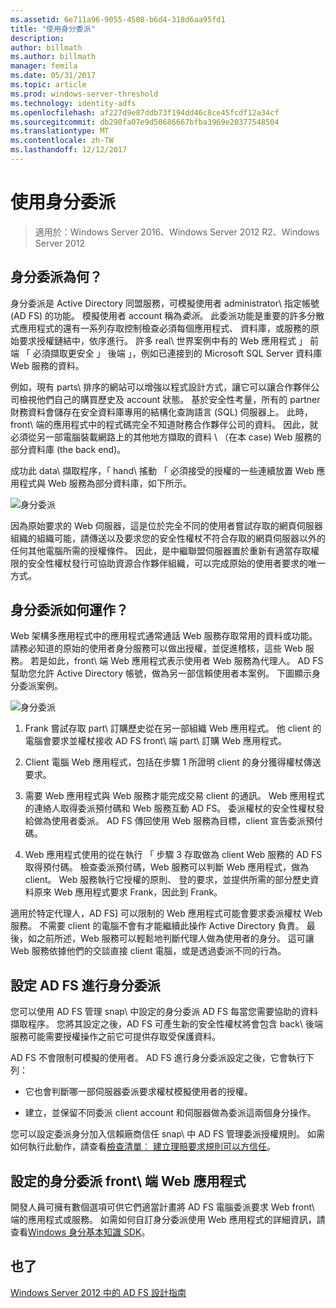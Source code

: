 ```yaml
---
ms.assetid: 6e711a96-9055-4508-b6d4-318d6aa95fd1
title: "使用身分委派"
description: 
author: billmath
ms.author: billmath
manager: femila
ms.date: 05/31/2017
ms.topic: article
ms.prod: windows-server-threshold
ms.technology: identity-adfs
ms.openlocfilehash: af227d9e87ddb73f194dd46c8ce45fcdf12a34cf
ms.sourcegitcommit: db290fa07e9d50686667bfba3969e20377548504
ms.translationtype: MT
ms.contentlocale: zh-TW
ms.lasthandoff: 12/12/2017
---
```

# <a name="when-to-use-identity-delegation"></a>使用身分委派

>適用於：Windows Server 2016、Windows Server 2012 R2、Windows Server 2012
  
## <a name="what-is-identity-delegation"></a>身分委派為何？  
身分委派是 Active Directory 同盟服務，可模擬使用者 administrator\ 指定帳號 \(AD FS\) 的功能。 模擬使用者 account 稱為*委派*。 此委派功能是重要的許多分散式應用程式的還有一系列存取控制檢查必須每個應用程式、 資料庫，或服務的原始要求授權鏈結中，依序進行。 許多 real\ 世界案例中有的 Web 應用程式 」 前端 「 必須擷取更安全 」 後端 」，例如已連接到的 Microsoft SQL Server 資料庫 Web 服務的資料。  
  
例如，現有 parts\ 排序的網站可以增強以程式設計方式，讓它可以讓合作夥伴公司檢視他們自己的購買歷史及 account 狀態。 基於安全性考量，所有的 partner 財務資料會儲存在安全資料庫專用的結構化查詢語言 \(SQL\) 伺服器上。 此時，front\ 端的應用程式中的程式碼完全不知道財務合作夥伴公司的資料。 因此，就必須從另一部電腦裝載網路上的其他地方擷取的資料 \ （在本 case\) Web 服務的部分資料庫 \(the back end\)。  
  
成功此 data\ 擷取程序，「 hand\ 搖動 「 必須接受的授權的一些連續放置 Web 應用程式與 Web 服務為部分資料庫，如下所示。  
  
![身分委派](media/adfs2_identitydelegationconcept.gif)  
  
因為原始要求的 Web 伺服器，這是位於完全不同的使用者嘗試存取的網頁伺服器組織的組織可能，請傳送以及要求您的安全性權杖不符合存取的網頁伺服器以外的任何其他電腦所需的授權條件。 因此，是中繼聯盟伺服器置於重新有適當存取權限的安全性權杖發行可協助資源合作夥伴組織，可以完成原始的使用者要求的唯一方式。  
  
## <a name="how-does-identity-delegation-work"></a>身分委派如何運作？  
Web 架構多應用程式中的應用程式通常通話 Web 服務存取常用的資料或功能。 請務必知道的原始的使用者身分服務可以做出授權，並促進稽核，這些 Web 服務。 若是如此，front\ 端 Web 應用程式表示使用者 Web 服務為代理人。 AD FS 幫助您允許 Active Directory 帳號，做為另一部信賴使用者本案例。 下圖顯示身分委派案例。  
  
![身分委派](media/adfs2_identitydelegationsteps.gif)  
  
1.  Frank 嘗試存取 part\ 訂購歷史從在另一部組織 Web 應用程式。 他 client 的電腦會要求並權杖接收 AD FS front\ 端 part\ 訂購 Web 應用程式。  
  
2.  Client 電腦 Web 應用程式，包括在步驟 1 所證明 client 的身分獲得權杖傳送要求。  
  
3.  需要 Web 應用程式與 Web 服務才能完成交易 client 的通訊。 Web 應用程式的連絡人取得委派預付碼和 Web 服務互動 AD FS。 委派權杖的安全性權杖發給做為使用者委派。 AD FS 傳回使用 Web 服務為目標，client 宣告委派預付碼。  
  
4.  Web 應用程式使用的從在執行 「 步驟 3 存取做為 client Web 服務的 AD FS 取得預付碼。 檢查委派預付碼，Web 服務可以判斷 Web 應用程式，做為 client。 Web 服務執行它授權的原則、 登的要求，並提供所需的部分歷史資料原來 Web 應用程式要求 Frank，因此到 Frank。  
  
適用於特定代理人，AD FS] 可以限制的 Web 應用程式可能會要求委派權杖 Web 服務。 不需要 client 的電腦不會有才能繼續此操作 Active Directory 負責。 最後，如之前所述，Web 服務可以輕鬆地判斷代理人做為使用者的身分。 這可讓 Web 服務依據他們的交談直接 client 電腦，或是透過委派不同的行為。  
  
## <a name="configuring-ad-fs-for-identity-delegation"></a>設定 AD FS 進行身分委派  
您可以使用 AD FS 管理 snap\ 中設定的身分委派 AD FS 每當您需要協助的資料擷取程序。 您將其設定之後，AD FS 可產生新的安全性權杖將會包含 back\ 後端服務可能需要授權操作之前它可提供存取受保護資料。  
  
AD FS 不會限制可模擬的使用者。 AD FS 進行身分委派設定之後，它會執行下列：  
  
-   它也會判斷哪一部伺服器委派要求權杖模擬使用者的授權。  
  
-   建立，並保留不同委派 client account 和伺服器做為委派這兩個身分操作。  
  
您可以設定委派身分加入信賴廠商信任 snap\ 中 AD FS 管理委派授權規則。 如需如何執行此動作，請查看[檢查清單︰ 建立理賠要求規則可以方信任](../../ad-fs/deployment/Checklist--Creating-Claim-Rules-for-a-Relying-Party-Trust.md)。  
  
## <a name="configuring-the-front-end-web-application-for-identity-delegation"></a>設定的身分委派 front\ 端 Web 應用程式  
開發人員可擁有數個選項可供它們適當計畫將 AD FS 電腦委派要求 Web front\ 端的應用程式或服務。 如需如何自訂身分委派使用 Web 應用程式的詳細資訊，請查看[Windows 身分基本知識 SDK](https://go.microsoft.com/fwlink/?LinkId=122266)。  
  
## <a name="see-also"></a>也了
[Windows Server 2012 中的 AD FS 設計指南](AD-FS-Design-Guide-in-Windows-Server-2012.md)
